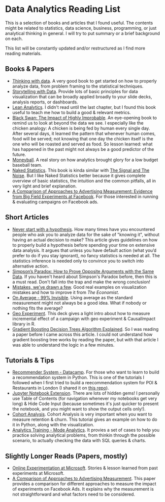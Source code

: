 # Data Analytics Reading List
This is a selection of books and articles that I found useful. The contents might be related to statistics, data science, business, programming, or just analytical thinking in general. I will try to put summary or a brief background on each.

This list will be constantly updated and/or restructured as I find more reading materials.

## Books & Papers
- [Thinking with data](https://learning.oreilly.com/library/view/thinking-with-data/9781491949757/). A very good book to get started on how to properly analyze data, from problem framing to the statistical techniques.
- [Storytelling with Data](https://www.amazon.com/Storytelling-Data-Visualization-Business-Professionals/dp/1119002257). Provide lots of basic principles for data visualization that can be broadly applied broadly to your slide decks, analysis reports, or dashboards.
- [Lean Analytics](https://www.amazon.com/Lean-Analytics-Better-Startup-Faster/dp/1449335675). I didn't read until the last chapter, but I found this book useful to teach me how to build a good & relevant metrics.
- [Black Swan: The Impact of Highly Improbable](https://www.amazon.com/Black-Swan-Improbable-Robustness-Fragility/dp/081297381X). An eye-opening book to remind us to look at beyond the data we see. I especially like the chicken analogy: A chicken is being fed by human every single day. After several days, it learned the pattern that whenever human comes, food will be served; not knowing that one day the chicken itself is the one who will be roasted and served as food. So lesson learned: what has happened in the past might not always be a good predictor of the future. 
- [Moneyball](https://www.amazon.com/Moneyball-Art-Winning-Unfair-Game/dp/0393324818). A real story on how analytics brought glory for a low budget baseball team. 
- [Naked Statistics](https://www.amazon.com/Naked-Statistics-Stripping-Dread-Data/dp/1480590185). This book is kinda similar with [The Signal and The Noise](https://www.amazon.com/Signal-Noise-Many-Predictions-Fail-but/dp/0143125087). But I like Naked Statistics better because it gives complete overview of basic statistics, the intuition and the common pitfalls, all in very light and brief explanation. 
- [A Comparison of Approaches to Advertising Measurement: Evidence from Big Field Experiments at Facebook](https://www.kellogg.northwestern.edu/faculty/gordon_b/files/fb_comparison.pdf). For those interested in running & evaluating campaigns on Facebook ads. 

## Short Articles 
- [Never start with a hypothesis](https://towardsdatascience.com/hypothesis-testing-decoded-for-movers-and-shakers-bfc2bc34da41). How many times have you encountered people who ask you to analyze data for the sake of "knowing it", without having an actual decision to make? This article gives guidelines on how to properly build a hypothesis before spending your time on extensive data analysis. It argues that unless you have default action (what you’d prefer to do if you stay ignorant), no fancy statistics is needed at all. The statistics inference is needed only to convince you to switch into alternative action.
- [Simpson’s Paradox: How to Prove Opposite Arguments with the Same Data](https://towardsdatascience.com/simpsons-paradox-how-to-prove-two-opposite-arguments-using-one-dataset-1c9c917f5ff9). If you haven't heard about Simpson's Paradox before, then this is a must read. Don't fall into the trap and make the wrong conclusion!
- [Mistakes, we’ve drawn a few](https://medium.economist.com/mistakes-weve-drawn-a-few-8cdd8a42d368). Good real examples on visualization mistakes and how to improve it from *The Economist*.
- [On Average - 99% Invisible](https://99percentinvisible.org/episode/on-average/). Using average as the standard measurement might not always be a good idea. What if nobody or nothing fits the average?
- [Geo Experiment](https://github.com/DusRUG/20191212-geo-experiments/blob/master/geo-experiments.pdf). This deck gives a light intro about how to measure incremental effect of a campaign with geo experiment & CausalImpact library in R. 
- [Gradient Boosting Decision Trees Algorithm Explained](https://towardsdatascience.com/machine-learning-part-18-boosting-algorithms-gradient-boosting-in-python-ef5ae6965be4). So I was reading a paper before I came across this article. I could not understand how gradient boosting tree works by reading the paper, but with that article I was able to understand the logic in a few minutes.

## Tutorials & Tips
- [Recommender System - Datacamp](https://www.datacamp.com/community/tutorials/recommender-systems-python). For those who want to learn to build a recommendation system in Python. This is one of the tutorials I followed when I first tried to build a reecommendation system for POI & Restaurants in London (I shared it on [this repo](https://github.com/dindatisi/next_to_visit)).
- [Jupyter Notebook Extension](https://towardsdatascience.com/jupyter-notebook-extensions-517fa69d2231). There are lots of hidden gems! I personally use Table of Contents (for navigation whenever my notebooks get very long) & Hide Code Input (because sometimes it's just quicker to present the notebook, and you might want to show the output cells only!). 
- [Cohort Analysis](http://www.gregreda.com/2015/08/23/cohort-analysis-with-python/). Cohort Analysis is very important when you want to measure retention & churn. This tutorial gives an example on how to do it in Python, along with the visualization.
- [Analytics Training - Mode Analytics](https://mode.com/sql-tutorial/sql-business-analytics-training/). It provies a set of cases to help you practice solving analytical problems, from thinkin through the possible scenario, to actually checking the data with SQL queries & charts.

## Slightly Longer Reads (Papers, mostly)
- [Online Experimentation at Microsoft](https://ai.stanford.edu/~ronnyk/ExPThinkWeek2009Public.pdf). Stories & lesson learned from past experiments at Microsoft.
- [A Comparison of Approaches to Advertising Measurement](https://www.kellogg.northwestern.edu/faculty/gordon_b/files/fb_comparison.pdf). This paper provides a comparison for different approaches to measure the impact of experiments on Facebook Ads. It explains why the measurement is not straightforward and what factors need to be considered.

